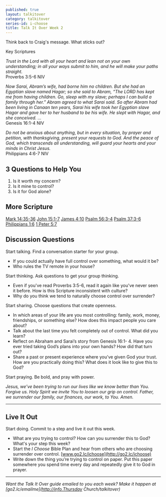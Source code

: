 ```yaml
---
published: true
layout: talkitover
category: talkitover
series-id: i-choose
title: Talk It Over Week 2
---
```


<p class="lead">Think back to Craig's message. What sticks out?</p> 

Key Scriptures

_Trust in the Lord with all your heart and lean not on your own understanding; in all your ways submit to him, and he will make your paths straight._  
Proverbs 3:5-6 NIV

_Now Sarai, Abram’s wife, had borne him no children. But she had an Egyptian slave named Hagar; so she said to Abram, “The LORD has kept me from having children. Go, sleep with my slave; perhaps I can build a family through her.” Abram agreed to what Sarai said. So after Abram had been living in Canaan ten years, Sarai his wife took her Egyptian slave Hagar and gave her to her husband to be his wife. He slept with Hagar, and she conceived. ..._  
Genesis 16:1-4 NIV

_Do not be anxious about anything, but in every situation, by prayer and petition, with thanksgiving, present your requests to God. And the peace of God, which transcends all understanding, will guard your hearts and your minds in Christ Jesus._  
Philippians 4:6-7 NIV

## 3 Questions to Help You

1. Is it worth my concern?  
2. Is it mine to control?  
3. Is it for God alone?

## More Scripture
[Mark 14:35-36](https://www.bible.com/bible/111/mrk.14.35-36.niv)
[John 15:1-7](https://www.bible.com/bible/111/joh.15.1-7.niv)
[James 4:10](https://www.bible.com/bible/111/jam.4.10.niv)
[Psalm 56:3-4](https://www.bible.com/bible/111/psa.56.3-4.niv)
[Psalm 37:3-6](https://www.bible.com/bible/111/psa.37.3-6.niv)
[Philippians 1:6](https://www.bible.com/bible/111/php.1.6.niv)
[1 Peter 5:7](https://www.bible.com/bible/111/1pe.5.7.niv)

## Discussion Questions
<p class="lead">Start talking. Find a conversation starter for your group.</p> 

* If you could actually have full control over something, what would it be?
* Who rules the TV remote in your house?

<p class="lead">Start thinking. Ask questions to get your group thinking.</p> 

* Even if you've read Proverbs 3:5-6, read it again like you've never seen it before. How is this Scripture inconsistent with culture?
* Why do you think we tend to naturally choose control over surrender?
 
<p class="lead">Start sharing. Choose questions that create openness.</p> 

* In which areas of your life are you most controlling: family, work, money, friendships, or something else? How does this impact people you care about?
* Talk about the last time you felt completely out of control. What did you learn?
* Reflect on Abraham and Sarai’s story from Genesis 16:1- 4. Have you ever tried taking God’s plans into your own hands? How did that turn out?
* Share a past or present experience where you’ve given God your trust. How are you practically doing this? What does it look like to give this to God?

<p class="lead">Start praying. Be bold, and pray with power.</p> 

_Jesus, we’ve been trying to run our lives like we know better than You. Forgive us. Holy Spirit we invite You to loosen our grip on control. Father, we surrender our family, our finances, our work, to You. Amen._

* * *

## Live It Out
<p class="lead">Start doing. Commit to a step and live it out this week.</p>

* What are you trying to control? How can you surrender this to God? What's your step this week?
* Start the _I Choose_ Bible Plan and hear from others who are choosing surrender over control. [www.go2.lc/ichoose](http://go2.lc/ichoose)
* Write down the thing you’re trying to control on paper. Put this paper somewhere you spend time every day and repeatedly give it to God in prayer.

* * *

_Want the Talk It Over guide emailed to you each week? Make it happen at [go2.lc/emailme](http://info.Thursday Church/talkitover)_
